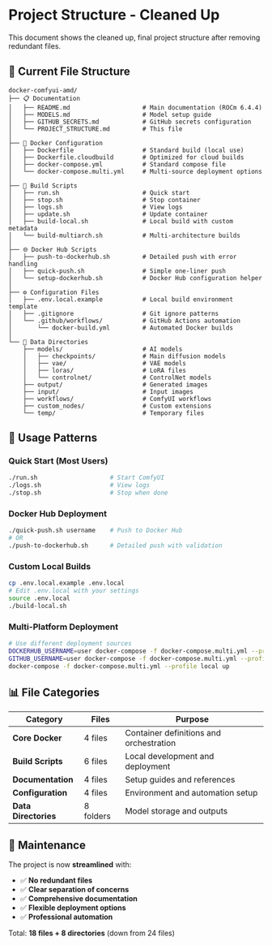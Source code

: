 # Project Structure - Cleaned Up

This document shows the cleaned up, final project structure after removing redundant files.

## 📁 Current File Structure

```
docker-comfyui-amd/
├── 📋 Documentation
│   ├── README.md                    # Main documentation (ROCm 6.4.4)
│   ├── MODELS.md                    # Model setup guide
│   ├── GITHUB_SECRETS.md            # GitHub secrets configuration
│   └── PROJECT_STRUCTURE.md         # This file
│
├── 🐳 Docker Configuration
│   ├── Dockerfile                   # Standard build (local use)
│   ├── Dockerfile.cloudbuild        # Optimized for cloud builds
│   ├── docker-compose.yml           # Standard compose file
│   └── docker-compose.multi.yml     # Multi-source deployment options
│
├── 🔧 Build Scripts
│   ├── run.sh                       # Quick start
│   ├── stop.sh                      # Stop container
│   ├── logs.sh                      # View logs
│   ├── update.sh                    # Update container
│   ├── build-local.sh               # Local build with custom metadata
│   └── build-multiarch.sh           # Multi-architecture builds
│
├── 🌐 Docker Hub Scripts
│   ├── push-to-dockerhub.sh         # Detailed push with error handling
│   ├── quick-push.sh                # Simple one-liner push
│   └── setup-dockerhub.sh           # Docker Hub configuration helper
│
├── ⚙️ Configuration Files
│   ├── .env.local.example           # Local build environment template
│   ├── .gitignore                   # Git ignore patterns
│   └── .github/workflows/           # GitHub Actions automation
│       └── docker-build.yml         # Automated Docker builds
│
└── 📁 Data Directories
    ├── models/                      # AI models
    │   ├── checkpoints/             # Main diffusion models
    │   ├── vae/                     # VAE models
    │   ├── loras/                   # LoRA files
    │   └── controlnet/              # ControlNet models
    ├── output/                      # Generated images
    ├── input/                       # Input images
    ├── workflows/                   # ComfyUI workflows
    ├── custom_nodes/                # Custom extensions
    └── temp/                        # Temporary files
```

## 🎯 Usage Patterns

### **Quick Start (Most Users)**
```bash
./run.sh                    # Start ComfyUI
./logs.sh                   # View logs
./stop.sh                   # Stop when done
```

### **Docker Hub Deployment**
```bash
./quick-push.sh username    # Push to Docker Hub
# OR
./push-to-dockerhub.sh      # Detailed push with validation
```

### **Custom Local Builds**
```bash
cp .env.local.example .env.local
# Edit .env.local with your settings
source .env.local
./build-local.sh
```

### **Multi-Platform Deployment**
```bash
# Use different deployment sources
DOCKERHUB_USERNAME=user docker-compose -f docker-compose.multi.yml --profile dockerhub up
GITHUB_USERNAME=user docker-compose -f docker-compose.multi.yml --profile ghcr up
docker-compose -f docker-compose.multi.yml --profile local up
```

## 📊 File Categories

| Category | Files | Purpose |
|----------|-------|---------|
| **Core Docker** | 4 files | Container definitions and orchestration |
| **Build Scripts** | 6 files | Local development and deployment |
| **Documentation** | 4 files | Setup guides and references |
| **Configuration** | 4 files | Environment and automation setup |
| **Data Directories** | 8 folders | Model storage and outputs |

## 🧹 Maintenance

The project is now **streamlined** with:
- ✅ **No redundant files**
- ✅ **Clear separation of concerns**
- ✅ **Comprehensive documentation**
- ✅ **Flexible deployment options**
- ✅ **Professional automation**

Total: **18 files + 8 directories** (down from 24 files)

